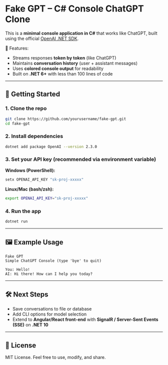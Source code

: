 # Fake GPT – C# Console ChatGPT Clone  

This is a **minimal console application in C#** that works like ChatGPT, built using the official [OpenAI .NET SDK](https://www.nuget.org/packages/OpenAI/).  

🔹 Features:  
- Streams responses **token by token** (like ChatGPT)  
- Maintains **conversation history** (user + assistant messages)  
- Uses **colored console output** for readability  
- Built on **.NET 6+** with less than 100 lines of code  

---

## 🚀 Getting Started  

### 1. Clone the repo  
```sh
git clone https://github.com/yourusername/fake-gpt.git
cd fake-gpt
```

### 2. Install dependencies  
```sh
dotnet add package OpenAI --version 2.3.0
```

### 3. Set your API key (recommended via environment variable)  

**Windows (PowerShell):**
```powershell
setx OPENAI_API_KEY "sk-proj-xxxxx"
```

**Linux/Mac (bash/zsh):**
```bash
export OPENAI_API_KEY="sk-proj-xxxxx"
```

### 4. Run the app  
```sh
dotnet run
```

---

## 🖼️ Example Usage  

```
Fake GPT
Simple ChatGPT Console (type 'bye' to quit)

You: Hello!
AI: Hi there! How can I help you today?
```

---

## 🛠️ Next Steps  

- Save conversations to file or database  
- Add CLI options for model selection  
- Extend to **Angular/React front-end** with **SignalR / Server-Sent Events (SSE)** on **.NET 10**  

---

## 📜 License  

MIT License. Feel free to use, modify, and share.  
